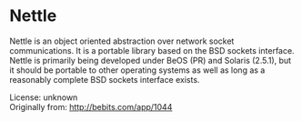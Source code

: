 Nettle
======

Nettle is an object oriented abstraction over network socket communications. It
is a portable library based on the BSD sockets interface. Nettle is primarily
being developed under BeOS (PR) and Solaris (2.5.1), but it should be portable
to other operating systems as well as long as a reasonably complete BSD sockets
interface exists. 

License: unknown  
Originally from: http://bebits.com/app/1044
